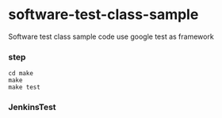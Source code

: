 # software-test-class-sample
Software test class sample code
use google test as framework

### step
	cd make
	make
	make test

### JenkinsTest